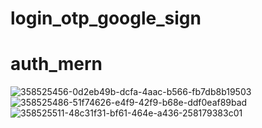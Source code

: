 ﻿# login_otp_google_sign
# auth_mern
![358525456-0d2eb49b-dcfa-4aac-b566-fb7db8b19503](https://github.com/user-attachments/assets/84e9fdbb-8202-4804-90be-31356d1c106b)
![358525486-51f74626-e4f9-42f9-b68e-ddf0eaf89bad](https://github.com/user-attachments/assets/41dfb24e-d77d-4bba-be25-cb123cd7d912)
![358525511-48c31f31-bf61-464e-a436-258179383c01](https://github.com/user-attachments/assets/dfa0b014-950f-4f72-a204-1a16478bef73)
